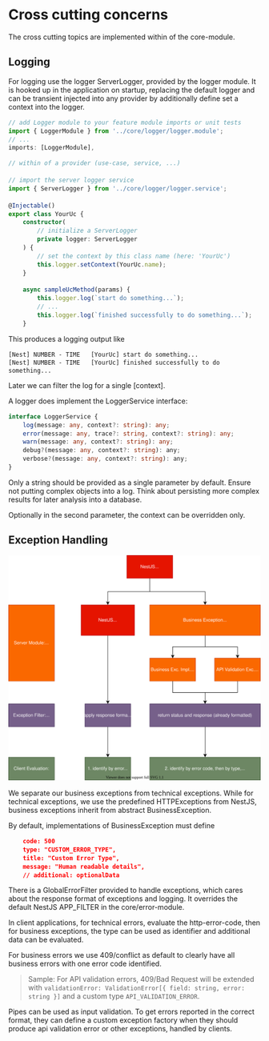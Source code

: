 # Cross cutting concerns

The cross cutting topics are implemented within of the core-module. 

## Logging

For logging use the logger ServerLogger, provided by the logger module. It is hooked up in the application on startup, replacing the default logger and can be transient injected into any provider by additionally define set a context into the logger.

```TypeScript
// add Logger module to your feature module imports or unit tests
import { LoggerModule } from '../core/logger/logger.module';
// ...
imports: [LoggerModule],

```

```TypeScript
// within of a provider (use-case, service, ...)

// import the server logger service
import { ServerLogger } from '../core/logger/logger.service';

@Injectable()
export class YourUc {
	constructor(
		// initialize a ServerLogger
		private logger: ServerLogger
	) {
        // set the context by this class name (here: 'YourUc')
		this.logger.setContext(YourUc.name);
	}

	async sampleUcMethod(params) {
        this.logger.log(`start do something...`);
		// ...
        this.logger.log(`finished successfully to do something...`);
	}
```

This produces a logging output like

```
[Nest] NUMBER - TIME   [YourUc] start do something...
[Nest] NUMBER - TIME   [YourUc] finished successfully to do something...
```

Later we can filter the log for a single [context].

A logger does implement the LoggerService interface:

```TypeScript
interface LoggerService {
    log(message: any, context?: string): any;
    error(message: any, trace?: string, context?: string): any;
    warn(message: any, context?: string): any;
    debug?(message: any, context?: string): any;
    verbose?(message: any, context?: string): any;
}
```

Only a string should be provided as a single parameter by default. Ensure not putting complex objects into a log. Think about persisting more complex results for later analysis into a database.

Optionally in the second parameter, the context can be overridden only.

## Exception Handling

![](../../assets/exception-hierarchy.svg)

We separate our business exceptions from technical exceptions. While for technical exceptions, we use the predefined HTTPExceptions from NestJS, business exceptions inherit from abstract BusinessException.

By default, implementations of BusinessException must define

```JSON
	code: 500
	type: "CUSTOM_ERROR_TYPE",
	title: "Custom Error Type",
	message: "Human readable details",
	// additional: optionalData
```

There is a GlobalErrorFilter provided to handle exceptions, which cares about the response format of exceptions and logging. It overrides the default NestJS APP_FILTER in the core/error-module.

In client applications, for technical errors, evaluate the http-error-code, then for business exceptions, the type can be used as identifier and additional data can be evaluated.

For business errors we use 409/conflict as default to clearly have all business errors with one error code identified.

> Sample: For API validation errors, 409/Bad Request will be extended with `validationError: ValidationError[{ field: string, error: string }]` and a custom type `API_VALIDATION_ERROR`.

Pipes can be used as input validation. To get errors reported in the correct format, they can define a custom exception factory when they should produce api validation error or other exceptions, handled by clients.
